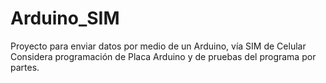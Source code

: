 # Arduino_SIM
Proyecto para enviar datos por medio de un Arduino, vía SIM de Celular
Considera programación de Placa Arduino y de pruebas del programa por partes.
